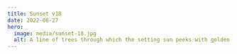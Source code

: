 ```yaml
---
title: Sunset v18
date: 2022-08-27
hero:
  image: media/sunset-18.jpg
  alt: A line of trees through which the setting sun peeks with golden lens flares. Heavy motion blur turns bushes in the foreground into a green smear. The photo was taken from a fast-moving vehicle.
---
```

